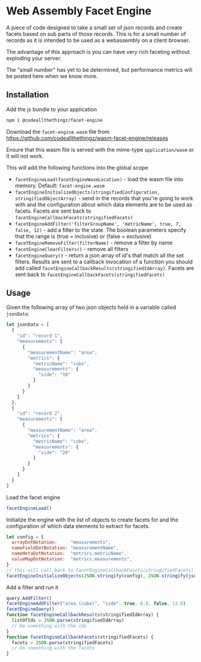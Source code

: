 # Web Assembly Facet Engine

A piece of code designed to take a small set of json records and create facets based on sub parts of those records.
This is for a small number of records as it is intended to be used as a webassembly on a client browser.

The advantage of this approach is you can have very rich faceting without exploding your server.

The "small number" has yet to be determined, but performance metrics will be posted here when we know more.

## Installation

Add the js bundle to your application

```bash
npm i @codeallthethingz/facet-engine
```

Download the `facet-engine.wasm` file from https://github.com/codeallthethingz/wasm-facet-engine/releases

Ensure that this wasm file is served with the mime-type `application/wasm` or it will not work.

This will add the following functions into the global scope
- `facetEngineLoad(facetEngineWasmLocation)` - load the wasm file into memory. Default: `facet-engine.wasm`
- `facetEngineInitializeObjects(stringifiedConfiguration, stringifiedObjectArray)` - send in the records that you're going to work with and the configuration about which data elements are to be used as facets. Facets are sent back to `facetEngineCallbackFacets(stringifiedFacets)`
- `facetEngineAddFilter('filterGroupName', 'metricName', true, 7, false, 12)` - add a filter to the state.  The boolean parameters specify that the range is (true = inclusive) or (false = exclusive)
- `facetEngineRemoveFilter(filterName)` - remove a filter by name
- `facetEngineClearFilters()` - remove all filters
- `facetEngineQuery()` - return a json array of id's that match all the set filters.  Results are sent to a callback invocation of a function you should add called `facetEngineCallbackResults(stringifiedIdArray)`.  Facets are sent back to `facetEngineCallbackFacets(stringifiedFacets)`

## Usage

Given the following array of two json objects held in a variable called `jsonData`:

```javascript
let jsonData = [
  {
    "id": "record 1",
    "measurements": [
      {
        "measurementName": "area",
        "metrics": {
          "metricName": "cube",
          "measurements": {
            "side": "10"
          }
        }
      }
    ]
  },
  {
    "id": "record 2",
    "measurements": [
      {
        "measurementName": "area",
        "metrics": {
          "metricName": "cube",
          "measurements": {
            "side": "20"
          }
        }
      }
    ]
  }
]
```

Load the facet engine

```javascript
facetEngineLoad()
```

Initialize the engine with the list of objects to create facets for and the configuration of which data elements to extract for facets.

```javascript
let config = {
  arrayDotNotation:     "measurements",
  nameFieldDotNotation: "measurementName",
  nameMetaDotNotation:  "metrics.metricName",
  valueMapDotNotation:  "metrics.measurements",
}
// this will call back to facetEngineCallbackFacets(stringifiedFacets)
facetEngineInitializeObjects(JSON.stringify(config), JSON.stringify(jsonData)) 
```

Add a filter and run it

```javascript
query.AddFilter()
facetEngineAddFilter("area (cube)", "side", true, 8.0, false, 12.0)
facetEngineQuery()
function facetEngineCallbackResults(stringifiedIdArray) {
  listOfIds = JSON.parse(stringifiedIdArray)
  // Do something with the ids
}
function facetEngineCallbackFacets(stringifiedFacets) {
  facets = JSON.parse(stringifiedFacets)
  // Do something with the facets
}
```
